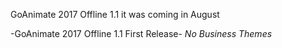 GoAnimate 2017 Offline 1.1 it was coming in August

-GoAnimate 2017 Offline 1.1 First Release-
*No Business Themes*
